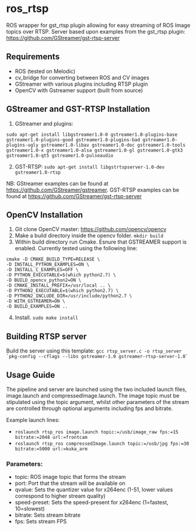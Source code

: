 # ros_rtsp
ROS wrapper for gst_rtsp plugin allowing for easy streaming of ROS Image topics over RTSP. Server based upon examples from the gst_rtsp plugin: https://github.com/GStreamer/gst-rtsp-server


## Requirements
- ROS (tested on Melodic)
- cv_bridge for converting between ROS and CV images
- GStreamer with various plugins including RTSP plugin
- OpenCV with Gstreamer support (built from source)


## GStreamer and GST-RTSP Installation
1. GStreamer and plugins: 
```
sudo apt-get install libgstreamer1.0-0 gstreamer1.0-plugins-base gstreamer1.0-plugins-good gstreamer1.0-plugins-bad gstreamer1.0-plugins-ugly gstreamer1.0-libav gstreamer1.0-doc gstreamer1.0-tools gstreamer1.0-x gstreamer1.0-alsa gstreamer1.0-gl gstreamer1.0-gtk3 gstreamer1.0-qt5 gstreamer1.0-pulseaudio
```
2. GST-RTSP: `sudo apt-get install libgstrtspserver-1.0-dev gstreamer1.0-rtsp`

NB: GStreamer examples can be found at https://github.com/GStreamer/gstreamer. GST-RTSP examples can be found at https://github.com/GStreamer/gst-rtsp-server


## OpenCV Installation
1. Git clone OpenCV master: https://github.com/opencv/opencv
2. Make a build directory inside the opencv folder. `mkdir build`
3. Within build directory run Cmake. Esnure that GSTREAMER support is enabled. Currently tested using the following line:

```
cmake -D CMAKE_BUILD_TYPE=RELEASE \
-D INSTALL_PYTHON_EXAMPLES=ON \
-D INSTALL_C_EXAMPLES=OFF \
-D PYTHON_EXECUTABLE=$(which python2.7) \
-D BUILD_opencv_python2=ON \
-D CMAKE_INSTALL_PREFIX=/usr/local .. \
-D PYTHON2_EXECUTABLE=$(which python2.7) \
-D PYTHON2_INCLUDE_DIR=/usr/include/python2.7 \
-D WITH_GSTREAMER=ON \
-D BUILD_EXAMPLES=ON ..
```
4. Install. `sudo make install`


## Building RTSP server
Build the server using this template: ```gcc rtsp_server.c -o rtsp_server `pkg-config --cflags --libs gstreamer-1.0 gstreamer-rtsp-server-1.0` ```


## Usage Guide
The pipeline and server are launched using the two included launch files, image.launch and compressedImage.launch. The image topic must be stipulated using the topic argument, whilst other parameters of the stream are controlled through optional arguments including fps and bitrate.

Example launch lines: 
- ```roslaunch rtsp_ros image.launch topic:=/usb/image_raw fps:=15 bitrate:=2048 url:=frontcam```
- ```roslaunch rtsp_ros compressedImage.launch topic:=/usb/jpg fps:=30 bitrate:=5000 url:=kuka_arm```

### Parameters:

- topic: ROS image topic that forms the stream
- port: Port that the stream will be available on
- qvalue: Sets the quantizer value for x264enc (1-51, lower values correspond to higher stream quality)
- speed-preset: Sets the speed-present for x264enc (1=fastest, 10=slowest)
- bitrate: Sets stream bitrate
- fps: Sets stream FPS
